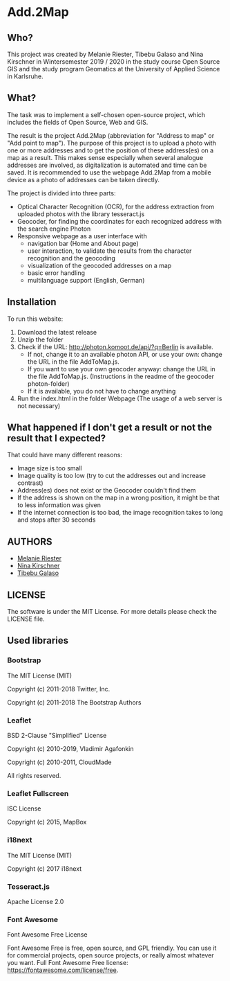 # Add.2Map

## Who?
This project was created by Melanie Riester, Tibebu Galaso and Nina Kirschner in Wintersemester 2019 / 2020 in the study course Open Source GIS and the study program Geomatics at the University of Applied Science in Karlsruhe.

## What?
The task was to implement a self-chosen open-source project, which includes the fields of Open Source, Web and GIS.

The result is the project Add.2Map (abbreviation for "Address to map" or "Add point to map").
The purpose of this project is to upload a photo with one or more addresses and to get the position of these address(es) on a map as a result. This makes sense especially when several analogue addresses are involved, as digitalization is automated and time can be saved.
It is recommended to use the webpage Add.2Map from a mobile device as a photo of addresses can be taken directly.

The project is divided into three parts:
  - Optical Character Recognition (OCR), for the address extraction from uploaded photos with the library tesseract.js
  - Geocoder, for finding the coordinates for each recognized address with the search engine Photon
  - Responsive webpage as a user interface with
      - navigation bar (Home and About page)
      - user interaction, to validate the results from the character recognition and the geocoding
      - visualization of the geocoded addresses on a map
      - basic error handling
      - multilanguage support (English, German)


## Installation
To run this website:
1. Download the latest release
2. Unzip the folder
3. Check if the URL: http://photon.komoot.de/api/?q=Berlin is available.
	- If not, change it to an available photon API, or use your own: change the URL in the file AddToMap.js.
	- If you want to use your own geocoder anyway: change the URL in the file AddToMap.js. (Instructions in the readme of the geocoder photon-folder)
	- If it is available, you do not have to change anything
4. Run the index.html in the folder Webpage (The usage of a web server is not necessary)


## What happened if I don't get a result or not the result that I expected?

That could have many different reasons:
  - Image size is too small
  - Image quality is too low (try to cut the addresses out and increase contrast)
  - Address(es) does not exist or the Geocoder couldn't find them
  - If the address is shown on the map in a wrong position, it might be that to less information was given
  - If the internet connection is too bad, the image recognition takes to long and stops after 30 seconds


## AUTHORS
  - [Melanie Riester](https://github.com/rime1014 "Link to GitHub Profile")
  - [Nina Kirschner](https://github.com/kini1022 "Link to GitHub Profile")
  - [Tibebu Galaso](https://github.com/tibebuGalaso "Link to GitHub Profile")

## LICENSE
The software is under the MIT License. For more details please check the LICENSE file.

## Used libraries

### Bootstrap
The MIT License (MIT)

Copyright (c) 2011-2018 Twitter, Inc.

Copyright (c) 2011-2018 The Bootstrap Authors

### Leaflet
BSD 2-Clause "Simplified" License

Copyright (c) 2010-2019, Vladimir Agafonkin

Copyright (c) 2010-2011, CloudMade

All rights reserved.

### Leaflet Fullscreen
ISC License

Copyright (c) 2015, MapBox

### i18next
The MIT License (MIT)

Copyright (c) 2017 i18next

### Tesseract.js
Apache License 2.0

### Font Awesome
Font Awesome Free License

Font Awesome Free is free, open source, and GPL friendly. You can use it for commercial projects, open source projects, or really almost whatever you want. Full Font Awesome Free license: https://fontawesome.com/license/free.
